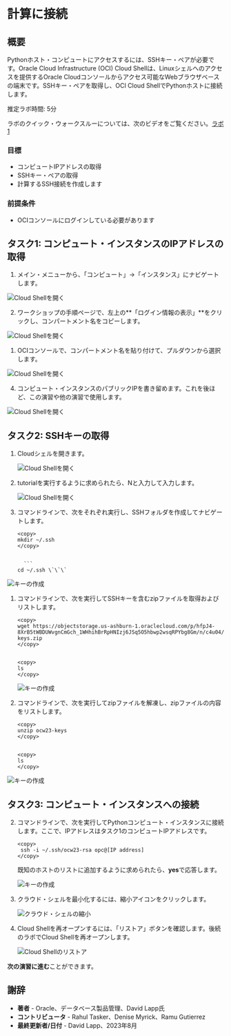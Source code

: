 # 計算に接続

## 概要

Pythonホスト・コンピュートにアクセスするには、SSHキー・ペアが必要です。Oracle Cloud Infrastructure (OCI) Cloud Shellは、Linuxシェルへのアクセスを提供するOracle Cloudコンソールからアクセス可能なWebブラウザベースの端末です。SSHキー・ペアを取得し、OCI Cloud ShellでPythonホストに接続します。

推定ラボ時間: 5分

ラボのクイック・ウォークスルーについては、次のビデオをご覧ください。[ラボ1](videohub:1_0tvxm2q0)

### 目標

*   コンピュートIPアドレスの取得
*   SSHキー・ペアの取得
*   計算するSSH接続を作成します

### 前提条件

*   OCIコンソールにログインしている必要があります

## タスク1: コンピュート・インスタンスのIPアドレスの取得

1.  メイン・メニューから、「コンピュート」→「インスタンス」にナビゲートします。

![Cloud Shellを開く](images/compute-01.png)

2.  ワークショップの手順ページで、左上の**「ログイン情報の表示」**をクリックし、コンパートメント名をコピーします。

![Cloud Shellを開く](images/compartment.png)

1.  OCIコンソールで、コンパートメント名を貼り付けて、プルダウンから選択します。

![Cloud Shellを開く](images/compute-02.png)

4.  コンピュート・インスタンスのパブリックIPを書き留めます。これを後ほど、この演習や他の演習で使用します。

![Cloud Shellを開く](images/compute-03.png)

## タスク2: SSHキーの取得

1.  Cloudシェルを開きます。
    
    ![Cloud Shellを開く](images/compute-04.png)
    
2.  tutorialを実行するように求められたら、Nと入力して入力します。
    
    ![Cloud Shellを開く](images/compute-05.png)
    
3.  コマンドラインで、次をそれぞれ実行し、SSHフォルダを作成してナビゲートします。
    
        <copy>
        mkdir ~/.ssh
        </copy>
        
    
          ```
        cd ~/.ssh \`\`\`

![キーの作成](images/compute-06.png)

1.  コマンドラインで、次を実行してSSHキーを含むzipファイルを取得およびリストします。
    
        <copy>
        wget https://objectstorage.us-ashburn-1.oraclecloud.com/p/hfpJ4-8XrB5tWBDUWvgnCmGch_1WHhihBrRpHNIzj6JSq5O5hbwp2wsqRPYbg8Gm/n/c4u04/b/livelabsfiles/o/labfiles/ocw23-keys.zip
        </copy>
        
    
        <copy>
        ls
        </copy>
        
    
    ![キーの作成](images/compute-07.png)
    
2.  コマンドラインで、次を実行してzipファイルを解凍し、zipファイルの内容をリストします。
    
        <copy>
        unzip ocw23-keys
        </copy>
        
    
        <copy>
        ls
        </copy>
        

![キーの作成](images/compute-08.png)

## タスク3: コンピュート・インスタンスへの接続

2.  コマンドラインで、次を実行してPythonコンピュート・インスタンスに接続します。ここで、IPアドレスはタスク1のコンピュートIPアドレスです。
    
        <copy>
         ssh -i ~/.ssh/ocw23-rsa opc@[IP address]
        </copy>
        
    
    既知のホストのリストに追加するように求められたら、**yes**で応答します。
    
    ![キーの作成](images/compute-09.png)
    
3.  クラウド・シェルを最小化するには、縮小アイコンをクリックします。
    
    ![クラウド・シェルの縮小](images/compute-10.png)
    
4.  Cloud Shellを再オープンするには、「リストア」ボタンを確認します。後続のラボでCloud Shellを再オープンします。
    
    ![Cloud Shellのリストア](images/compute-11.png)
    

**次の演習に進む**ことができます。

## 謝辞

*   **著者** - Oracle、データベース製品管理、David Lapp氏
*   **コントリビュータ** - Rahul Tasker、Denise Myrick、Ramu Gutierrez
*   **最終更新者/日付** - David Lapp、2023年8月